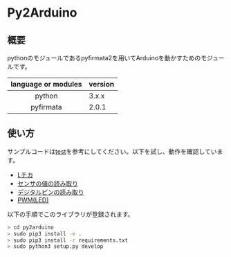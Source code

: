 # Py2Arduino

## 概要

pythonのモジュールであるpyfirmata2を用いてArduinoを動かすためのモジュールです。

| language or modules | version |
| :-----------------: | ------- |
|       python        | 3.x.x   |
|      pyfirmata      | 2.0.1   |

## 使い方

サンプルコードは[test](test)を参考にしてください。以下を試し、動作を確認しています。

- [Lチカ](test/test_digitalwrite.py)
- [センサの値の読み取り](test/test_analogread.py)
- [デジタルピンの読み取り](test/test_digitalread.py)
- [PWM(LED)](test/test_pwm.py)



以下の手順でこのライブラリが登録されます。

```bash
> cd py2arduino
> sudo pip3 install -e .
> sudo pip3 install -r requirements.txt
> sudo python3 setup.py develop
```



